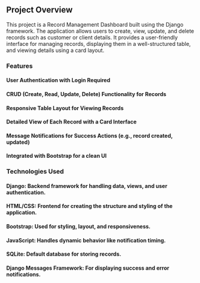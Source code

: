 ## Project Overview
This project is a Record Management Dashboard built using the Django framework. The application allows users to create, view, update, and delete records such as customer or client details. It provides a user-friendly interface for managing records, displaying them in a well-structured table, and viewing details using a card layout.

### Features
#### User Authentication with Login Required
#### CRUD (Create, Read, Update, Delete) Functionality for Records
#### Responsive Table Layout for Viewing Records
#### Detailed View of Each Record with a Card Interface
#### Message Notifications for Success Actions (e.g., record created, updated)
#### Integrated with Bootstrap for a clean UI
### Technologies Used
#### Django: Backend framework for handling data, views, and user authentication.
#### HTML/CSS: Frontend for creating the structure and styling of the application.
#### Bootstrap: Used for styling, layout, and responsiveness.
#### JavaScript: Handles dynamic behavior like notification timing.
#### SQLite: Default database for storing records.
#### Django Messages Framework: For displaying success and error notifications.
